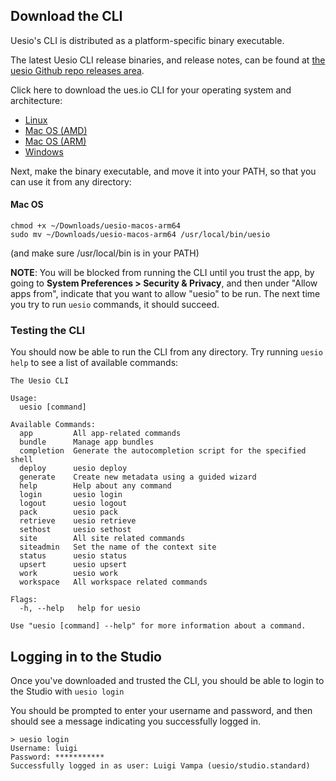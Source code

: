 ## Download the CLI

Uesio's CLI is distributed as a platform-specific binary executable.

The latest Uesio CLI release binaries, and release notes, can be found at [the uesio Github repo releases area](https://github.com/ues-io/uesio/releases).

Click here to download the ues.io CLI for your operating system and architecture:

- [Linux](https://github.com/ues-io/uesio-releases/releases/latest/download/uesio-linux)
- [Mac OS (AMD)](https://github.com/ues-io/uesio-releases/releases/latest/download/uesio-macos-amd64)
- [Mac OS (ARM)](https://github.com/ues-io/uesio-releases/releases/latest/download/uesio-macos-arm64)
- [Windows](https://github.com/ues-io/uesio-releases/releases/latest/download/uesio.exe)

Next, make the binary executable, and move it into your PATH, so that you can use it from any directory:

#### Mac OS

```
chmod +x ~/Downloads/uesio-macos-arm64
sudo mv ~/Downloads/uesio-macos-arm64 /usr/local/bin/uesio
```

(and make sure /usr/local/bin is in your PATH)

**NOTE**: You will be blocked from running the CLI until you trust the app, by going to **System Preferences > Security & Privacy**, and then under "Allow apps from", indicate that you want to allow "uesio" to be run. The next time you try to run `uesio` commands, it should succeed.

### Testing the CLI

You should now be able to run the CLI from any directory. Try running `uesio help` to see a list of available commands:

```
The Uesio CLI

Usage:
  uesio [command]

Available Commands:
  app         All app-related commands
  bundle      Manage app bundles
  completion  Generate the autocompletion script for the specified shell
  deploy      uesio deploy
  generate    Create new metadata using a guided wizard
  help        Help about any command
  login       uesio login
  logout      uesio logout
  pack        uesio pack
  retrieve    uesio retrieve
  sethost     uesio sethost
  site        All site related commands
  siteadmin   Set the name of the context site
  status      uesio status
  upsert      uesio upsert
  work        uesio work
  workspace   All workspace related commands

Flags:
  -h, --help   help for uesio

Use "uesio [command] --help" for more information about a command.
```

## Logging in to the Studio

Once you've downloaded and trusted the CLI, you should be able to login to the Studio with `uesio login`

You should be prompted to enter your username and password, and then should see a message indicating you successfully logged in.

```
> uesio login
Username: luigi
Password: ***********
Successfully logged in as user: Luigi Vampa (uesio/studio.standard)
```
